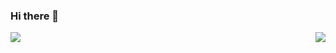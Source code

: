 ### Hi there 👋

<!--
**AbhiSinha08/AbhiSinha08** is a ✨ _special_ ✨ repository because its `README.md` (this file) appears on your GitHub profile.

Here are some ideas to get you started:

- 🔭 I’m currently working on ...
- 🌱 I’m currently learning ...
- 👯 I’m looking to collaborate on ...
- 🤔 I’m looking for help with ...
- 💬 Ask me about ...
- 📫 How to reach me: ...
- 😄 Pronouns: ...
- ⚡ Fun fact: ...
-->

<p float="left">
<img align="left" src="https://github-readme-stats.vercel.app/api/top-langs/?username=AbhiSinha08&layout=compact&hide=html,css,c&theme=tokyonight&langs_count=6" />

<img align="right" src="https://github-readme-stats.vercel.app/api?username=AbhiSinha08&show_icons=true&theme=tokyonight&hide=issues,contribs&hide_rank=true" />
</p>

